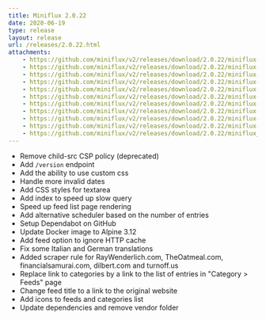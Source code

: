 ```yaml
---
title: Miniflux 2.0.22
date: 2020-06-19
type: release
layout: release
url: /releases/2.0.22.html
attachments:
    - https://github.com/miniflux/v2/releases/download/2.0.22/miniflux-darwin-amd64
    - https://github.com/miniflux/v2/releases/download/2.0.22/miniflux-freebsd-amd64
    - https://github.com/miniflux/v2/releases/download/2.0.22/miniflux-linux-amd64
    - https://github.com/miniflux/v2/releases/download/2.0.22/miniflux-linux-arm64
    - https://github.com/miniflux/v2/releases/download/2.0.22/miniflux-linux-armv5
    - https://github.com/miniflux/v2/releases/download/2.0.22/miniflux-linux-armv6
    - https://github.com/miniflux/v2/releases/download/2.0.22/miniflux-linux-armv7
    - https://github.com/miniflux/v2/releases/download/2.0.22/miniflux-openbsd-amd64
    - https://github.com/miniflux/v2/releases/download/2.0.22/miniflux-windows-amd64
    - https://github.com/miniflux/v2/releases/download/2.0.22/miniflux-2.0.22-1.0.x86_64.rpm
    - https://github.com/miniflux/v2/releases/download/2.0.22/miniflux_2.0.22_amd64.deb
---
```


* Remove child-src CSP policy (deprecated)
* Add `/version` endpoint
* Add the ability to use custom css
* Handle more invalid dates
* Add CSS styles for textarea
* Add index to speed up slow query
* Speed up feed list page rendering
* Add alternative scheduler based on the number of entries
* Setup Dependabot on GitHub
* Update Docker image to Alpine 3.12
* Add feed option to ignore HTTP cache
* Fix some Italian and German translations
* Added scraper rule for RayWenderlich.com, TheOatmeal.com, financialsamurai.com, dilbert.com and turnoff.us
* Replace link to categories by a link to the list of entries in "Category > Feeds" page
* Change feed title to a link to the original website
* Add icons to feeds and categories list
* Update dependencies and remove vendor folder
